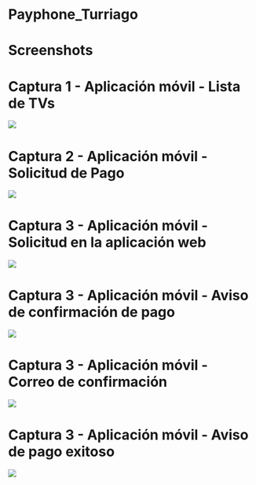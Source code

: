 # Payphone_Turriago

# Screenshots

# Captura 1 - Aplicación móvil - Lista de TVs
![](https://github.com/cturriagos/Payphone_Turriago/blob/master/Screenshots/Cap1.jpeg)

# Captura 2 - Aplicación móvil - Solicitud de Pago
![](https://github.com/cturriagos/Payphone_Turriago/blob/master/Screenshots/Cap2.jpeg)

# Captura 3 - Aplicación móvil - Solicitud en la aplicación web
![](https://github.com/cturriagos/Payphone_Turriago/blob/master/Screenshots/Cap3.jpeg)

# Captura 3 - Aplicación móvil - Aviso de confirmación de pago
![](https://github.com/cturriagos/Payphone_Turriago/blob/master/Screenshots/Cap4.jpeg)

# Captura 3 - Aplicación móvil - Correo de confirmación
![](https://github.com/cturriagos/Payphone_Turriago/blob/master/Screenshots/Cap5.jpeg)

# Captura 3 - Aplicación móvil - Aviso de pago exitoso
![](https://github.com/cturriagos/Payphone_Turriago/blob/master/Screenshots/Cap6.jpeg)
